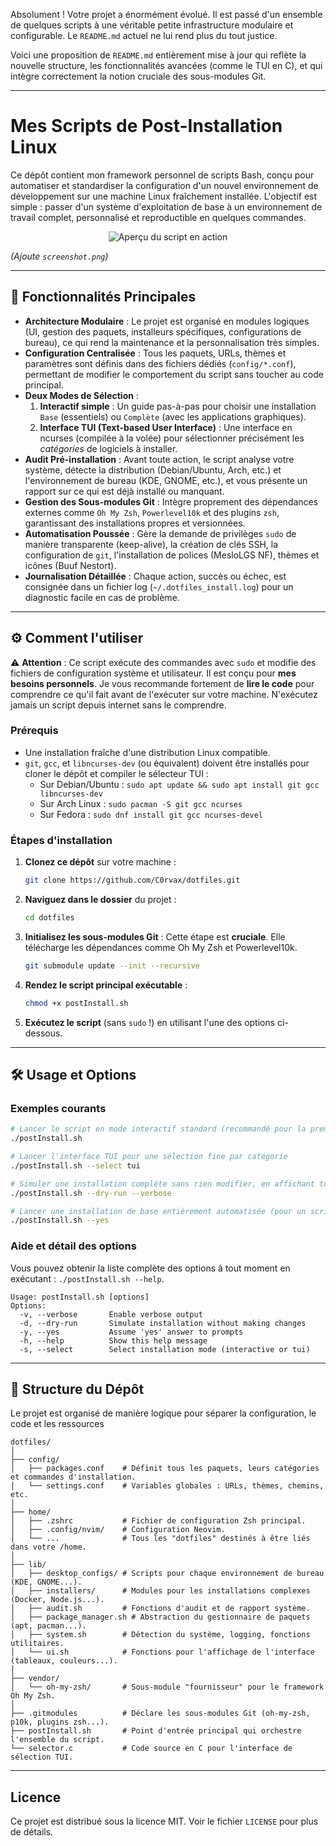 Absolument ! Votre projet a énormément évolué. Il est passé d'un ensemble de quelques scripts à une véritable petite infrastructure modulaire et configurable. Le `README.md` actuel ne lui rend plus du tout justice.

Voici une proposition de `README.md` entièrement mise à jour qui reflète la nouvelle structure, les fonctionnalités avancées (comme le TUI en C), et qui intègre correctement la notion cruciale des sous-modules Git.

---

# Mes Scripts de Post-Installation Linux

Ce dépôt contient mon framework personnel de scripts Bash, conçu pour automatiser et standardiser la configuration d'un nouvel environnement de développement sur une machine Linux fraîchement installée. L'objectif est simple : passer d'un système d'exploitation de base à un environnement de travail complet, personnalisé et reproductible en quelques commandes.

<p align="center">
<img src="https://raw.githubusercontent.com/C0rvax/dotfiles/main/screenshot.png" alt="Aperçu du script en action"/>
</p>

*(Ajoute `screenshot.png`)*

---

## 🚀 Fonctionnalités Principales

-   **Architecture Modulaire** : Le projet est organisé en modules logiques (UI, gestion des paquets, installeurs spécifiques, configurations de bureau), ce qui rend la maintenance et la personnalisation très simples.
-   **Configuration Centralisée** : Tous les paquets, URLs, thèmes et paramètres sont définis dans des fichiers dédiés (`config/*.conf`), permettant de modifier le comportement du script sans toucher au code principal.
-   **Deux Modes de Sélection** :
    1.  **Interactif simple** : Un guide pas-à-pas pour choisir une installation `Base` (essentiels) ou `Complète` (avec les applications graphiques).
    2.  **Interface TUI (Text-based User Interface)** : Une interface en ncurses (compilée à la volée) pour sélectionner précisément les *catégories* de logiciels à installer.
-   **Audit Pré-installation** : Avant toute action, le script analyse votre système, détecte la distribution (Debian/Ubuntu, Arch, etc.) et l'environnement de bureau (KDE, GNOME, etc.), et vous présente un rapport sur ce qui est déjà installé ou manquant.
-   **Gestion des Sous-modules Git** : Intègre proprement des dépendances externes comme `Oh My Zsh`, `Powerlevel10k` et des plugins `zsh`, garantissant des installations propres et versionnées.
-   **Automatisation Poussée** : Gère la demande de privilèges `sudo` de manière transparente (keep-alive), la création de clés SSH, la configuration de `git`, l'installation de polices (MesloLGS NF), thèmes et icônes (Buuf Nestort).
-   **Journalisation Détaillée** : Chaque action, succès ou échec, est consignée dans un fichier log (`~/.dotfiles_install.log`) pour un diagnostic facile en cas de problème.

---

## ⚙️ Comment l'utiliser

⚠️ **Attention** : Ce script exécute des commandes avec `sudo` et modifie des fichiers de configuration système et utilisateur. Il est conçu pour **mes besoins personnels**. Je vous recommande fortement de **lire le code** pour comprendre ce qu'il fait avant de l'exécuter sur votre machine. N'exécutez jamais un script depuis internet sans le comprendre.

### Prérequis

-   Une installation fraîche d'une distribution Linux compatible.
-   `git`, `gcc`, et `libncurses-dev` (ou équivalent) doivent être installés pour cloner le dépôt et compiler le sélecteur TUI :
    -   Sur Debian/Ubuntu : `sudo apt update && sudo apt install git gcc libncurses-dev`
    -   Sur Arch Linux : `sudo pacman -S git gcc ncurses`
    -   Sur Fedora : `sudo dnf install git gcc ncurses-devel`

### Étapes d'installation

1.  **Clonez ce dépôt** sur votre machine :
    ```bash
    git clone https://github.com/C0rvax/dotfiles.git
    ```

2.  **Naviguez dans le dossier** du projet :
    ```bash
    cd dotfiles
    ```

3.  **Initialisez les sous-modules Git** : Cette étape est **cruciale**. Elle télécharge les dépendances comme Oh My Zsh et Powerlevel10k.
    ```bash
    git submodule update --init --recursive
    ```

4.  **Rendez le script principal exécutable** :
    ```bash
    chmod +x postInstall.sh
    ```

5.  **Exécutez le script** (sans `sudo` !) en utilisant l'une des options ci-dessous.

---

## 🛠️ Usage et Options

### Exemples courants

```bash
# Lancer le script en mode interactif standard (recommandé pour la première fois)
./postInstall.sh

# Lancer l'interface TUI pour une sélection fine par catégorie
./postInstall.sh --select tui

# Simuler une installation complète sans rien modifier, en affichant toutes les étapes
./postInstall.sh --dry-run --verbose

# Lancer une installation de base entièrement automatisée (pour un script de provisioning)
./postInstall.sh --yes
```

### Aide et détail des options

Vous pouvez obtenir la liste complète des options à tout moment en exécutant : `./postInstall.sh --help`.

```text
Usage: postInstall.sh [options]
Options:
  -v, --verbose       Enable verbose output
  -d, --dry-run       Simulate installation without making changes
  -y, --yes           Assume 'yes' answer to prompts
  -h, --help          Show this help message
  -s, --select        Select installation mode (interactive or tui)
```

---

## 📂 Structure du Dépôt

Le projet est organisé de manière logique pour séparer la configuration, le code et les ressources

```text
dotfiles/
│
├── config/
│   ├── packages.conf    # Définit tous les paquets, leurs catégories et commandes d'installation.
│   └── settings.conf    # Variables globales : URLs, thèmes, chemins, etc.
│
├── home/
│   ├── .zshrc           # Fichier de configuration Zsh principal.
│   ├── .config/nvim/    # Configuration Neovim.
│   └── ...              # Tous les "dotfiles" destinés à être liés dans votre /home.
│
├── lib/
│   ├── desktop_configs/ # Scripts pour chaque environnement de bureau (KDE, GNOME...).
│   ├── installers/      # Modules pour les installations complexes (Docker, Node.js...).
│   ├── audit.sh         # Fonctions d'audit et de rapport système.
│   ├── package_manager.sh # Abstraction du gestionnaire de paquets (apt, pacman...).
│   ├── system.sh        # Détection du système, logging, fonctions utilitaires.
│   └── ui.sh            # Fonctions pour l'affichage de l'interface (tableaux, couleurs...).
│
├── vendor/
│   └── oh-my-zsh/       # Sous-module "fournisseur" pour le framework Oh My Zsh.
│
├── .gitmodules          # Déclare les sous-modules Git (oh-my-zsh, p10k, plugins zsh...).
├── postInstall.sh       # Point d'entrée principal qui orchestre l'ensemble du script.
└── selector.c           # Code source en C pour l'interface de sélection TUI.
```
---

## Licence

Ce projet est distribué sous la licence MIT. Voir le fichier `LICENSE` pour plus de détails.
